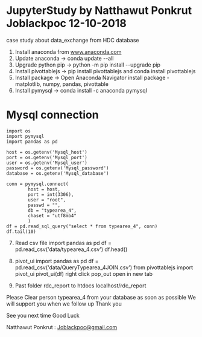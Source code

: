 # JupyterStudy by Natthawut Ponkrut Joblackpoc 12-10-2018

case study about data_exchange from HDC database

1. Install anaconda from www.anaconda.com
2. Update anaconda -> conda update --all
3. Upgrade python pip -> python -m pip install --upgrade pip
4. Install pivottablejs -> pip install pivottablejs and conda install pivottablejs
5. Install package -> Open Anaconda Navigator
	install package - matplotlib, numpy, pandas, pivottable
6. Install pymysql -> conda install -c anaconda pymysql

# Mysql connection
	import os
	import pymysql
	import pandas as pd
	
	host = os.getenv('Mysql_host')
	port = os.getenv('Mysql_port')
	user = os.getenv('Mysql_user')
	password = os.getenv('Mysql_password')
	database = os.getenv('Mysql_database')
	
	conn = pymysql.connect(
			host = host,
			port = int(3306),
			user = "root",
			passwd = "",
			db = "typearea_4",
			chaset = "utf8mb4"
			)
	df = pd.read_sql_query("select * from typearea_4", conn)
	df.tail(10)
	
7. Read csv file
	import pandas as pd
	df = pd.read_csv('data/typearea_4.csv')
	df.head()

8. pivot_ui
	import pandas as pd
	df = pd.read_csv('data/QueryTypearea_4JOIN.csv')
	from pivottablejs import pivot_ui
	pivot_ui(df)
	right click pop_out open in new tab

9. Past folder rdc_report to htdocs
	localhost/rdc_report

Please Clear person typearea_4 from your database as soon as possible
We will support you when we follow up 
Thank you

See you next time
Good Luck

Natthawut Ponkrut : Joblackpoc@gmail.com
